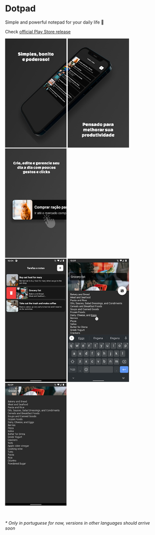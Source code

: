 # Dotpad

Simple and powerful notepad for your daily life 📝

Check [official Play Store release](https://play.google.com/store/apps/details?id=com.github.bleszerd.dotpad)

<p float="left">
  <img src="https://github.com/bleszerd/Dotpad/blob/main/.github/Brand_01.png?raw=true" width="200" />
  <img src="https://github.com/bleszerd/Dotpad/blob/main/.github/Brand_02.png?raw=true" width="200" />
  <img src="https://github.com/bleszerd/Dotpad/blob/main/.github/Brand_03.png?raw=true" width="200" />
  <br>
  <img src="https://github.com/bleszerd/Dotpad/blob/main/.github/Screenshot_01.png?raw=true" width="200" />
  <img src="https://github.com/bleszerd/Dotpad/blob/main/.github/Screenshot_02.jpg?raw=true" width="200" />
  <img src="https://github.com/bleszerd/Dotpad/blob/main/.github/Screenshot_03.jpg?raw=true" width="200" />
</p>

<br>

_\* Only in portuguese for now, versions in other languages should arrive soon_
